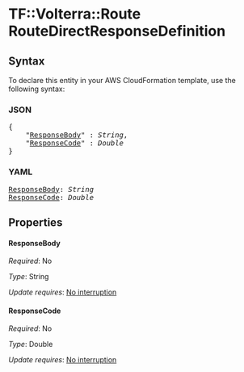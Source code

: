 # TF::Volterra::Route RouteDirectResponseDefinition

## Syntax

To declare this entity in your AWS CloudFormation template, use the following syntax:

### JSON

<pre>
{
    "<a href="#responsebody" title="ResponseBody">ResponseBody</a>" : <i>String</i>,
    "<a href="#responsecode" title="ResponseCode">ResponseCode</a>" : <i>Double</i>
}
</pre>

### YAML

<pre>
<a href="#responsebody" title="ResponseBody">ResponseBody</a>: <i>String</i>
<a href="#responsecode" title="ResponseCode">ResponseCode</a>: <i>Double</i>
</pre>

## Properties

#### ResponseBody

_Required_: No

_Type_: String

_Update requires_: [No interruption](https://docs.aws.amazon.com/AWSCloudFormation/latest/UserGuide/using-cfn-updating-stacks-update-behaviors.html#update-no-interrupt)

#### ResponseCode

_Required_: No

_Type_: Double

_Update requires_: [No interruption](https://docs.aws.amazon.com/AWSCloudFormation/latest/UserGuide/using-cfn-updating-stacks-update-behaviors.html#update-no-interrupt)


